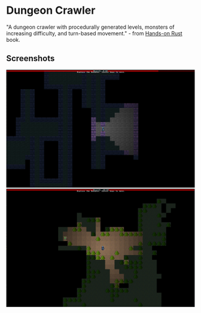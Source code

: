 # Dungeon Crawler

"A dungeon crawler with procedurally generated levels, monsters of increasing difficulty,
and turn-based movement." - from [Hands-on Rust](https://pragprog.com/titles/hwrust/hands-on-rust/) book.

## Screenshots

![Dungeon theme](docs/screenshot.png)
![Forest theme](docs/screenshot_forest.png)
